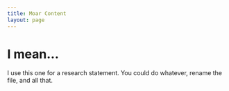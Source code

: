 ```yaml
---
title: Moar Content
layout: page
---
```


# I mean...

I use this one for a research statement. You could do whatever, rename the file, and all that.
